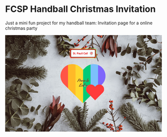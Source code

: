 # FCSP Handball Christmas Invitation

Just a mini fun project for my handball team: Invitation page for a online christmas party

![preview image of invitation site](assets/preview.png)
